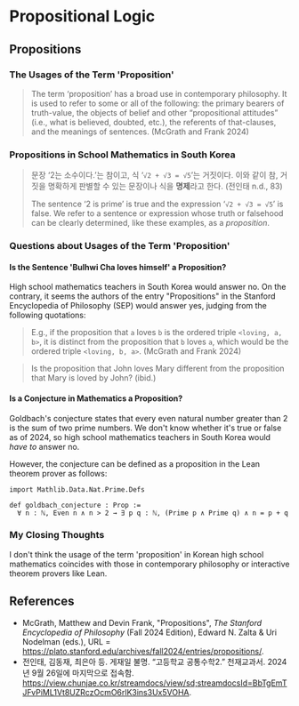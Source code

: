# Propositional Logic

## Propositions

### The Usages of the Term 'Proposition'

> The term ‘proposition’ has a broad use in contemporary philosophy. It is used
> to refer to some or all of the following: the primary bearers of truth-value,
> the objects of belief and other “propositional attitudes” (i.e., what is
> believed, doubted, etc.), the referents of that-clauses, and the meanings of
> sentences. (McGrath and Frank 2024)

### Propositions in School Mathematics in South Korea

> 문장 ‘2는 소수이다.’는 참이고, 식 ‘`√2 + √3 = √5`’는 거짓이다. 이와 같이 참,
> 거짓을 명확하게 판별할 수 있는 문장이나 식을 **명제**라고 한다. (전인태 n.d.,
> 83)
>
> The sentence ‘2 is prime’ is true and the expression ‘`√2 + √3 = √5`’ is
> false. We refer to a sentence or expression whose truth or falsehood can be
> clearly determined, like these examples, as a *proposition*.

### Questions about Usages of the Term 'Proposition'

#### Is the Sentence 'Bulhwi Cha loves himself' a Proposition?

High school mathematics teachers in South Korea would answer no. On the
contrary, it seems the authors of the entry "Propositions" in the Stanford
Encyclopedia of Philosophy (SEP) would answer yes, judging from the following
quotations:

> E.g., if the proposition that `a` loves `b` is the ordered triple `<loving, a,
> b>`,
> it is distinct from the proposition that `b` loves `a`, which would be the ordered
> triple `<loving, b, a>`. (McGrath and Frank 2024)

> Is the proposition that John loves Mary different from the proposition that
> Mary is loved by John? (ibid.)

#### Is a Conjecture in Mathematics a Proposition?

Goldbach's conjecture states that every even natural number greater than 2 is
the sum of two prime numbers. We don't know whether it's true or false as of
2024, so high school mathematics teachers in South Korea would *have to* answer
no.

However, the conjecture can be defined as a proposition in the Lean theorem
prover as follows:

```lean
import Mathlib.Data.Nat.Prime.Defs

def goldbach_conjecture : Prop :=
  ∀ n : ℕ, Even n ∧ n > 2 → ∃ p q : ℕ, (Prime p ∧ Prime q) ∧ n = p + q
```

### My Closing Thoughts

I don't think the usage of the term 'proposition' in Korean high school
mathematics coincides with those in contemporary philosophy or interactive
theorem provers like Lean.

## References

* McGrath, Matthew and Devin Frank, "Propositions", *The Stanford Encyclopedia
  of Philosophy* (Fall 2024 Edition), Edward N. Zalta & Uri Nodelman (eds.), URL
  = <https://plato.stanford.edu/archives/fall2024/entries/propositions/>.
* 전인태, 김동재, 최은아 등. 게재일 불명. “고등학교 공통수학2.” 천재교과서. 2024년 9월 26일에
  마지막으로 접속함.
  <https://view.chunjae.co.kr/streamdocs/view/sd;streamdocsId=BbTgEmTJFvPiML1Vt8UZRczOcmO6rlK3ins3Ux5VOHA>.
